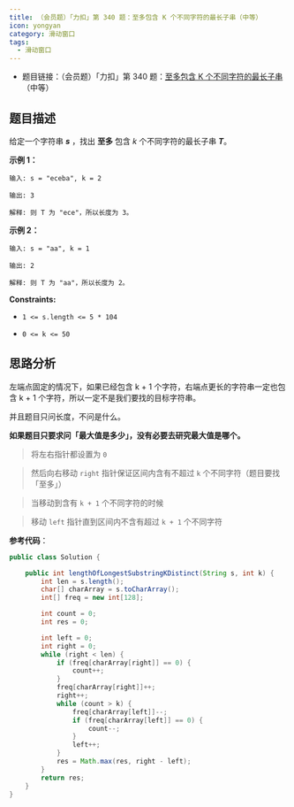 ```yaml
---
title: （会员题）「力扣」第 340 题：至多包含 K 个不同字符的最长子串（中等）
icon: yongyan
category: 滑动窗口
tags:
  - 滑动窗口
---
```


+ 题目链接：（会员题）「力扣」第 340 题：[至多包含 K 个不同字符的最长子串](https://leetcode-cn.com/problems/longest-substring-with-at-most-k-distinct-characters/)（中等）


## 题目描述

给定一个字符串 ***s*** ，找出 **至多** 包含 *k* 个不同字符的最长子串 ***T***。

**示例 1：**

```
输入: s = "eceba", k = 2

输出: 3

解释: 则 T 为 "ece"，所以长度为 3。
```

**示例 2：**

```
输入: s = "aa", k = 1

输出: 2

解释: 则 T 为 "aa"，所以长度为 2。
```

**Constraints:**

- `1 <= s.length <= 5 * 104`

- `0 <= k <= 50`

## 思路分析

左端点固定的情况下，如果已经包含 k + 1 个字符，右端点更长的字符串一定也包含 k + 1 个字符，所以一定不是我们要找的目标字符串。

并且题目只问长度，不问是什么。

**如果题目只要求问「最大值是多少」，没有必要去研究最大值是哪个。**

> 将左右指针都设置为 `0`

> 然后向右移动 `right` 指针保证区间内含有不超过 `k` 个不同字符（题目要找「至多」）

> 当移动到含有 `k + 1` 个不同字符的时候

> 移动 `left` 指针直到区间内不含有超过 `k + 1` 个不同字符

**参考代码**：

```java
public class Solution {

    public int lengthOfLongestSubstringKDistinct(String s, int k) {
        int len = s.length();
        char[] charArray = s.toCharArray();
        int[] freq = new int[128];

        int count = 0;
        int res = 0;

        int left = 0;
        int right = 0;
        while (right < len) {
            if (freq[charArray[right]] == 0) {
                count++;
            }
            freq[charArray[right]]++;
            right++;
            while (count > k) {
                freq[charArray[left]]--;
                if (freq[charArray[left]] == 0) {
                    count--;
                }
                left++;
            }
            res = Math.max(res, right - left);
        }
        return res;
    }
}
```


